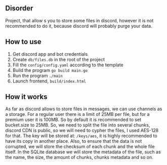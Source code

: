## Disorder

Project, that allow s you to store some files in discord,
however it is not recommended to do it, because discord will
probably purge your data.

## How to use

1. Get discord app and bot credentials
2. Create `db/files.db` in the root of the project
3. Fill the `config/config.yaml` according to the template
4. Build the program `go build main.go`
5. Run the program `./main`
6. Launch frontend, `build/index.html`

## How it works

As far as discord allows to store files in messages, we can
use channels as a storage. For a regular user there is a
limit of 25MB per file, but for a premium user it is 100MB. So by default
it is recommended to set bucket.size to 25MB. So, we need to split
the file into several chunks, discord CDN is public, so we will need
to cypher the files, I used AES-128 for that. The key will be stored at:
`/keys/aes`, it is highly recommended to have its copy in another place. Also, to
ensure that the data is not corrupted, we will store the checksum of each chunk and the
whole file itself. In the SQLite database we will store the metadata of the file, such as
the name, the size, the amount of chunks, chunks metadata and so on.
